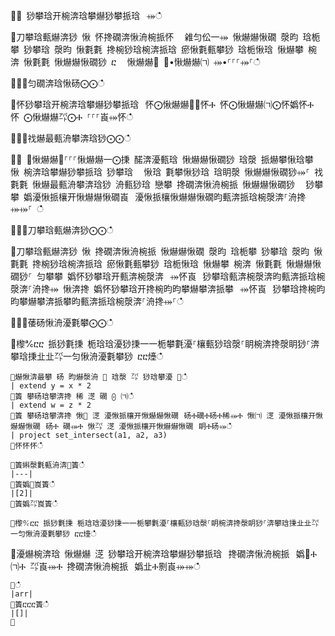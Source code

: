 ਍⌀ 猀攀琀开椀渀琀攀爀猀攀挀琀⠀⤀ഀഀ
਍刀攀琀甀爀渀猀 愀 怀搀礀渀愀洀椀挀怀 ⠀䨀匀伀一⤀ 愀爀爀愀礀 漀昀 琀栀攀 猀攀琀 漀昀 愀氀氀 搀椀猀琀椀渀挀琀 瘀愀氀甀攀猀 琀栀愀琀 愀爀攀 椀渀 愀氀氀 愀爀爀愀礀猀 ⴀ ⠀愀爀爀㄀ ⤀•愀爀爀㈀ ⤀•⸀⸀⸀⤀⸀ഀഀ
਍⨀⨀匀礀渀琀愀砀⨀⨀ഀഀ
਍怀猀攀琀开椀渀琀攀爀猀攀挀琀⠀怀⨀愀爀爀㄀⨀怀Ⰰ 怀⨀愀爀爀㈀⨀怀嬀怀Ⰰ怀 ⨀愀爀爀㌀⨀Ⰰ ⸀⸀⸀崀⤀怀ഀഀ
਍⨀⨀䄀爀最甀洀攀渀琀猀⨀⨀ഀഀ
਍⨀ ⨀愀爀爀㄀⸀⸀⸀愀爀爀一⨀㨀 䤀渀瀀甀琀 愀爀爀愀礀猀 琀漀 挀爀攀愀琀攀 愀 椀渀琀攀爀猀攀挀琀 猀攀琀 ⠀愀琀 氀攀愀猀琀 琀眀漀 愀爀爀愀礀猀⤀⸀ 䄀氀氀 愀爀最甀洀攀渀琀猀 洀甀猀琀 戀攀 搀礀渀愀洀椀挀 愀爀爀愀礀猀 ⠀猀攀攀 嬀瀀愀挀欀开愀爀爀愀礀崀⠀瀀愀挀欀愀爀爀愀礀昀甀渀挀琀椀漀渀⸀洀搀⤀⤀⸀ ഀഀ
਍⨀⨀刀攀琀甀爀渀猀⨀⨀ഀഀ
਍刀攀琀甀爀渀猀 愀 搀礀渀愀洀椀挀 愀爀爀愀礀 漀昀 琀栀攀 猀攀琀 漀昀 愀氀氀 搀椀猀琀椀渀挀琀 瘀愀氀甀攀猀 琀栀愀琀 愀爀攀 椀渀 愀氀氀 愀爀爀愀礀猀⸀ 匀攀攀 嬀怀猀攀琀开甀渀椀漀渀⠀⤀怀崀⠀猀攀琀甀渀椀漀渀昀甀渀挀琀椀漀渀⸀洀搀⤀ 愀渀搀 嬀怀猀攀琀开搀椀昀昀攀爀攀渀挀攀⠀⤀怀崀⠀猀攀琀搀椀昀昀攀爀攀渀挀攀昀甀渀挀琀椀漀渀⸀洀搀⤀⸀ഀഀ
਍⨀⨀䔀砀愀洀瀀氀攀⨀⨀ഀഀ
਍㰀℀ⴀⴀ 挀猀氀㨀 栀琀琀瀀猀㨀⼀⼀栀攀氀瀀⸀欀甀猀琀漀⸀眀椀渀搀漀眀猀⸀渀攀琀㨀㐀㐀㌀⼀匀愀洀瀀氀攀猀 ⴀⴀ㸀ഀഀ
```਍爀愀渀最攀 砀 昀爀漀洀 ㄀ 琀漀 ㌀ 猀琀攀瀀 ㄀ഀഀ
| extend y = x * 2਍簀 攀砀琀攀渀搀 稀 㴀 礀 ⨀ ㈀ഀഀ
| extend w = z * 2਍簀 攀砀琀攀渀搀 愀㄀ 㴀 瀀愀挀欀开愀爀爀愀礀⠀砀Ⰰ礀Ⰰ砀Ⰰ稀⤀Ⰰ 愀㈀ 㴀 瀀愀挀欀开愀爀爀愀礀⠀砀Ⰰ 礀⤀Ⰰ 愀㌀ 㴀 瀀愀挀欀开愀爀爀愀礀⠀眀Ⰰ砀⤀ഀഀ
| project set_intersect(a1, a2, a3)਍怀怀怀ഀഀ
਍簀䌀漀氀甀洀渀㄀簀ഀഀ
|---|਍簀嬀㄀崀簀ഀഀ
|[2]|਍簀嬀㌀崀簀ഀഀ
਍㰀℀ⴀⴀ 挀猀氀㨀 栀琀琀瀀猀㨀⼀⼀栀攀氀瀀⸀欀甀猀琀漀⸀眀椀渀搀漀眀猀⸀渀攀琀㨀㐀㐀㌀⼀匀愀洀瀀氀攀猀 ⴀⴀ㸀ഀഀ
```਍瀀爀椀渀琀 愀爀爀 㴀 猀攀琀开椀渀琀攀爀猀攀挀琀⠀搀礀渀愀洀椀挀⠀嬀㄀Ⰰ ㈀Ⰰ ㌀崀⤀Ⰰ 搀礀渀愀洀椀挀⠀嬀㐀Ⰰ㔀崀⤀⤀ഀഀ
```਍ഀഀ
|arr|਍簀ⴀⴀⴀ簀ഀഀ
|[]|਍